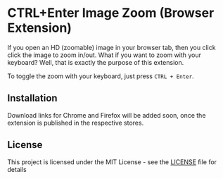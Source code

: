 # CTRL+Enter Image Zoom (Browser Extension)
If you open an HD (zoomable) image in your browser tab, then you click click the image to zoom in/out. What if you  want to zoom with your keyboard? Well, that is exactly the purpose of this extension.

To toggle the zoom with your keyboard, just press `CTRL + Enter`.

## Installation
Download links for Chrome and Firefox will be added soon, once the extension is published in the respective stores.

## License
This project is licensed under the MIT License - see the [LICENSE](https://github.com/husseyexplores/image-zoom-extension/blob/master/LICENSE "License") file for details
